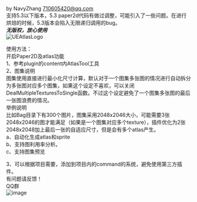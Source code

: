 by NavyZhang 710605420@qq.com  
支持5.3以下版本，5.3 paper2d代码有做过调整，可能引入了一些问题。在进行烘焙的时候，5.3版本会陷入无限递归调用的bug。  
***无版权，放心使用***  
![UEAtlasLogo](https://github.com/hanbim520/UnrealAtlas/assets/7490792/0ca0b361-fbe8-4924-85fe-8e8634696c8f)  

使用方法：  
开启Paper2D及atlas功能  
1、参考plugin的content内AtlasTool工具  
2、图集说明  
    图集使用直接进行最小化尺寸计算，默认对于一个图集多张图的情况进行自动拆分为多张图对应多个图集，如果这个设定不喜欢，可以关闭DealMultipleTexturesToSingle函数。不过这个设定避免了一个图集多张图的最后一张图浪费的情况。  
  举例说明  
    比如Bag目录下有300个图片，图集采用2048x2046大小，可能需要3张2048x2046的图才能满足（如果是一个图集对应多个texture），插件优化为2张2048x2048加上最后一张的自适应尺寸，但是会有多个atlas产生。  
    a、自动化生成atlas和sprite  
    b、支持图利用率分析。  
    c、支持图集预览  

3、可以根据项目需要，添加到项目内的command的系统，避免使用第三方插件。    
有问题请反馈！  
QQ群  
![image](https://github.com/hanbim520/UnrealAtlas/assets/7490792/3f1799b2-e078-496b-bfca-21d8d21c8cff)
